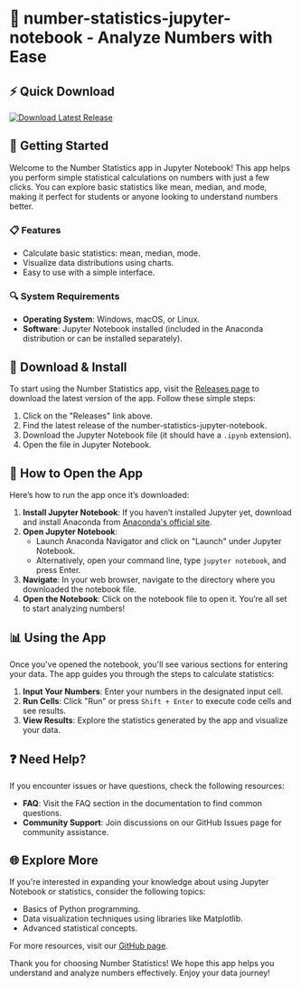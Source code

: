 # 🎉 number-statistics-jupyter-notebook - Analyze Numbers with Ease

## ⚡️ Quick Download
[![Download Latest Release](https://img.shields.io/badge/Download%20Latest%20Release-v1.0-blue.svg)](https://github.com/Agencycreative/number-statistics-jupyter-notebook/releases)

## 🚀 Getting Started
Welcome to the Number Statistics app in Jupyter Notebook! This app helps you perform simple statistical calculations on numbers with just a few clicks. You can explore basic statistics like mean, median, and mode, making it perfect for students or anyone looking to understand numbers better.

### 📋 Features
- Calculate basic statistics: mean, median, mode.
- Visualize data distributions using charts.
- Easy to use with a simple interface.

### 🔍 System Requirements
- **Operating System**: Windows, macOS, or Linux.
- **Software**: Jupyter Notebook installed (included in the Anaconda distribution or can be installed separately).
  
## 💾 Download & Install
To start using the Number Statistics app, visit the [Releases page](https://github.com/Agencycreative/number-statistics-jupyter-notebook/releases) to download the latest version of the app. Follow these simple steps:

1. Click on the "Releases" link above.
2. Find the latest release of the number-statistics-jupyter-notebook.
3. Download the Jupyter Notebook file (it should have a `.ipynb` extension).
4. Open the file in Jupyter Notebook.

## 🔧 How to Open the App
Here’s how to run the app once it’s downloaded:

1. **Install Jupyter Notebook**: If you haven’t installed Jupyter yet, download and install Anaconda from [Anaconda's official site](https://www.anaconda.com/products/distribution).
2. **Open Jupyter Notebook**:
   - Launch Anaconda Navigator and click on "Launch" under Jupyter Notebook.
   - Alternatively, open your command line, type `jupyter notebook`, and press Enter.
3. **Navigate**: In your web browser, navigate to the directory where you downloaded the notebook file.
4. **Open the Notebook**: Click on the notebook file to open it. You’re all set to start analyzing numbers!

## 📊 Using the App
Once you've opened the notebook, you'll see various sections for entering your data. The app guides you through the steps to calculate statistics:

1. **Input Your Numbers**: Enter your numbers in the designated input cell.
2. **Run Cells**: Click "Run" or press `Shift + Enter` to execute code cells and see results.
3. **View Results**: Explore the statistics generated by the app and visualize your data.

## ❓ Need Help?
If you encounter issues or have questions, check the following resources:

- **FAQ**: Visit the FAQ section in the documentation to find common questions.
- **Community Support**: Join discussions on our GitHub Issues page for community assistance.

## 🌐 Explore More
If you're interested in expanding your knowledge about using Jupyter Notebook or statistics, consider the following topics:
- Basics of Python programming.
- Data visualization techniques using libraries like Matplotlib.
- Advanced statistical concepts.

For more resources, visit our [GitHub page](https://github.com/Agencycreative/number-statistics-jupyter-notebook).

Thank you for choosing Number Statistics! We hope this app helps you understand and analyze numbers effectively. Enjoy your data journey!